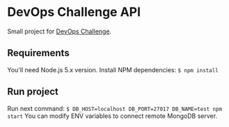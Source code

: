 # DevOps Challenge API

Small project for [DevOps Challenge](https://gist.github.com/creativ/f4cbe48beee81e84e28604c8446a5cf4).

## Requirements

You'll need Node.js 5.x version.
Install NPM dependencies: `$ npm install`

## Run project

Run next command: `$ DB_HOST=localhost DB_PORT=27017 DB_NAME=test npm start`
You can modify ENV variables to connect remote MongoDB server.
